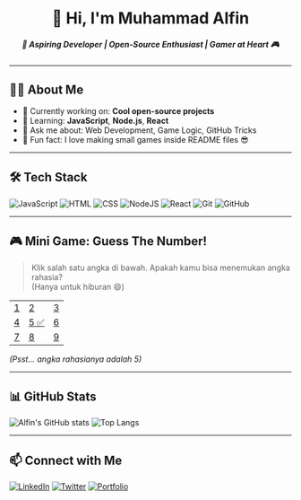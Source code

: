 <h1 align="center">👋 Hi, I'm Muhammad Alfin</h1>
<h5 align="center">🚀 Aspiring Developer | Open-Source Enthusiast | Gamer at Heart 🎮</h3>

---

## 🧑‍💻 About Me
- 🔭 Currently working on: **Cool open-source projects**
- 🌱 Learning: **JavaScript**, **Node.js**, **React**
- 💬 Ask me about: Web Development, Game Logic, GitHub Tricks
- 🎯 Fun fact: I love making small games inside README files 😎

---

## 🛠 Tech Stack
![JavaScript](https://img.shields.io/badge/Code-JavaScript-yellow?logo=javascript)
![HTML](https://img.shields.io/badge/Markup-HTML-orange?logo=html5)
![CSS](https://img.shields.io/badge/Style-CSS-blue?logo=css3)
![NodeJS](https://img.shields.io/badge/Backend-Node.js-green?logo=node.js)
![React](https://img.shields.io/badge/Frontend-React-61DAFB?logo=react)
![Git](https://img.shields.io/badge/Tools-Git-black?logo=git)
![GitHub](https://img.shields.io/badge/Platform-GitHub-lightgrey?logo=github)

---

## 🎮 Mini Game: Guess The Number!
> Klik salah satu angka di bawah. Apakah kamu bisa menemukan angka rahasia?  
> (Hanya untuk hiburan 😄)

|  |  |  |
|---|---|---|
| [1](https://github.com/) | [2](https://github.com/) | [3](https://github.com/) |
| [4](https://github.com/) | [5 ✅](https://www.youtube.com/watch?v=dQw4w9WgXcQ) | [6](https://github.com/) |
| [7](https://github.com/) | [8](https://github.com/) | [9](https://github.com/) |

*(Psst... angka rahasianya adalah 5)*

---

## 📊 GitHub Stats
![Alfin's GitHub stats](https://github-readme-stats.vercel.app/api?username=USERNAME&show_icons=true&theme=radical)
![Top Langs](https://github-readme-stats.vercel.app/api/top-langs/?username=USERNAME&layout=compact&theme=radical)

---

## 📫 Connect with Me
[![LinkedIn](https://img.shields.io/badge/LinkedIn-Profile-blue?logo=linkedin)](https://linkedin.com/in/yourprofile)
[![Twitter](https://img.shields.io/badge/Twitter-Profile-1DA1F2?logo=twitter)](https://twitter.com/yourprofile)
[![Portfolio](https://img.shields.io/badge/Portfolio-Website-orange)](https://yourwebsite.com)
